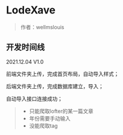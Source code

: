 # LodeXave

> 作者：wellmslouis

## 开发时间线

2021.12.04 V1.0

前端文件夹上传，完成首页布局，自动导入样式；

后端文件夹上传，完成数据库建立，导入；

自动导入接口连接成功；

> - 只能爬取lofter的某一篇文章
> - 年份需要手动输入
> - 没能爬取tag